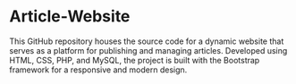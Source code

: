 # Article-Website
This GitHub repository houses the source code for a dynamic website that serves as a platform for publishing and managing articles. Developed using HTML, CSS, PHP, and MySQL, the project is built with the Bootstrap framework for a responsive and modern design.
